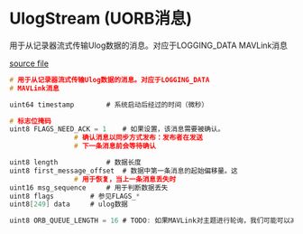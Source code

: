 # UlogStream (UORB消息)

用于从记录器流式传输Ulog数据的消息。对应于LOGGING_DATA MAVLink消息

[source file](https://github.com/PX4/PX4-Autopilot/blob/main/msg/UlogStream.msg)

```c
# 用于从记录器流式传输Ulog数据的消息。对应于LOGGING_DATA
# MAVLink消息

uint64 timestamp		# 系统启动后经过的时间（微秒）

# 标志位掩码
uint8 FLAGS_NEED_ACK = 1	# 如果设置，该消息需要被确认。
				# 确认消息以同步方式发布：发布者在发送
				# 下一条消息前会等待确认

uint8 length			# 数据长度
uint8 first_message_offset	# 数据中第一条消息的起始偏移量。这
				# 用于恢复，当上一条消息丢失时
uint16 msg_sequence		# 用于判断数据丢失
uint8 flags			# 参见FLAGS_*
uint8[249] data		# ulog数据

uint8 ORB_QUEUE_LENGTH = 16	# TODO: 如果MAVLink对主题进行轮询，我们可能可以减少这个值

```